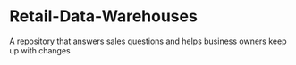 # Retail-Data-Warehouses
A repository that answers sales questions and helps business owners keep up with changes 
